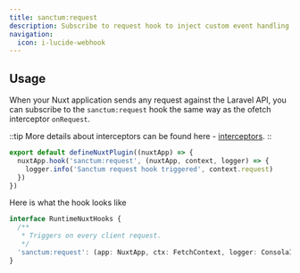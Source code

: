 ```yaml
---
title: sanctum:request
description: Subscribe to request hook to inject custom event handling
navigation:
  icon: i-lucide-webhook
---
```


## Usage

When your Nuxt application sends any request against the Laravel API, 
you can subscribe to the `sanctum:request` hook the same way as the ofetch interceptor `onRequest`. 

::tip
More details about interceptors can be found here - [interceptors](/advanced/interceptors).
::

```typescript [app/plugins/sanctum-listener.ts]
export default defineNuxtPlugin((nuxtApp) => {
  nuxtApp.hook('sanctum:request', (nuxtApp, context, logger) => {
    logger.info('Sanctum request hook triggered', context.request)
  })
})
```

Here is what the hook looks like

```typescript
interface RuntimeNuxtHooks {
  /**
   * Triggers on every client request.
   */
  'sanctum:request': (app: NuxtApp, ctx: FetchContext, logger: ConsolaInstance) => HookResult
}
```
